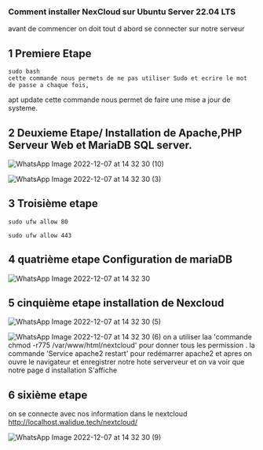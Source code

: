  ### Comment installer NexCloud sur Ubuntu Server 22.04 LTS
 avant de commencer on doit tout d abord  se connecter sur notre serveur 
 ## 1 Premiere Etape 
```
sudo bash
cette commande nous permets de ne pas utiliser Sudo et ecrire le mot de passe a chaque fois,
```
apt update
cette commande nous permet de faire une mise a jour de systeme.
## 2 Deuxieme Etape/ Installation de Apache,PHP Serveur Web et MariaDB SQL server.






![WhatsApp Image 2022-12-07 at 14 32 30 (10)](https://user-images.githubusercontent.com/105947276/206279890-96c48124-8c94-41ed-9f1e-16b353181da4.jpeg)

![WhatsApp Image 2022-12-07 at 14 32 30 (3)](https://user-images.githubusercontent.com/105947276/206280808-661b51fa-0dba-46fc-aa9c-bb32bcf7263d.jpeg)


## 3 Troisième etape 
```
sudo ufw allow 80  
```

```
sudo ufw allow 443
```

## 4 quatrième etape Configuration de mariaDB
![WhatsApp Image 2022-12-07 at 14 32 30](https://user-images.githubusercontent.com/105947276/206283121-9333951a-b48f-4983-9e7e-5005b5adc193.jpeg)
## 5 cinquième etape installation de Nexcloud
![WhatsApp Image 2022-12-07 at 14 32 30 (5)](https://user-images.githubusercontent.com/105947276/206283953-5f9d2756-c46c-4997-88b5-6d17011fbc57.jpeg)

![WhatsApp Image 2022-12-07 at 14 32 30 (6)](https://user-images.githubusercontent.com/105947276/206284605-82fdd9cd-93e1-4ecc-9459-02cb64e11c24.jpeg)
   on a utiliser laa 'commande chmod -r775 /var/www/html/nextcloud' pour donner tous les permission .
la commande 'Service apache2 restart' pour redémarrer apache2
et apres on ouvre le navigateur et enregistrer notre hote serverveur et on va voir que notre page d installation S'affiche 
## 6 sixième etape 
on se connecte avec nos information dans le nextcloud 
http://localhost.walidue.tech/nextcloud/


![WhatsApp Image 2022-12-07 at 14 32 30 (9)](https://user-images.githubusercontent.com/105947276/206288900-b220cb92-f8be-4057-ae2a-61bdac6727ca.jpeg)


